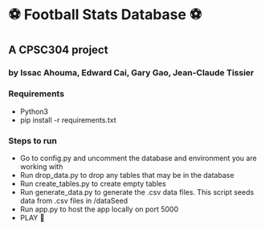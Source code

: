 # :soccer: Football Stats Database :soccer:
## A CPSC304 project
### by Issac Ahouma, Edward Cai, Gary Gao, Jean-Claude Tissier

### Requirements
- Python3
- pip install -r requirements.txt

### Steps to run
- Go to config.py and uncomment the database and environment you are working with
- Run drop_data.py to drop any tables that may be in the database
- Run create_tables.py to create empty tables
- Run generate_data.py to generate the .csv data files. This script seeds data from .csv files in /dataSeed
- Run app.py to host the app locally on port 5000
- PLAY :stars:
